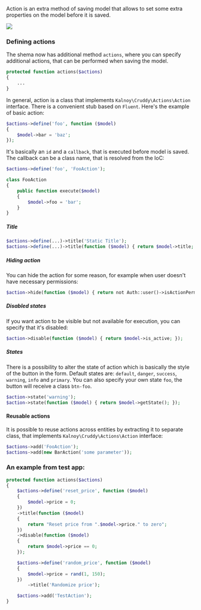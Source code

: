 Action is an extra method of saving model that allows to set some extra properties on the model
before it is saved.

![](https://drive.google.com/uc?id=0B8WgmUNiDzmyRTVEM3NIaFZMYkU)

### Defining actions

The shema now has additional method `actions`, where you can specify additional actions,
that can be performed when saving the model.

```php
protected function actions($actions)
{
    ...
}
```

In general, action is a class that implements `Kalnoy\Cruddy\Actions\Action` interface.
There is a convenient stub based on `Fluent`. Here's the example of basic action:

```php
$actions->define('foo', function ($model)
{
    $model->bar = 'baz';
});
```

It's basically an `id` and a `callback`, that is executed before model is saved. The callback can be a class name, that 
is resolved from the IoC:

```php
$actions->define('foo', 'FooAction');
```

```php
class FooAction
{
    public function execute($model)
    {
        $model->foo = 'bar';
    }
}
```

##### Title

```php
$actions->define(...)->title('Static Title');
$actions->define(...)->title(function ($model) { return $model->title; });
```

##### Hiding action

You can hide the action for some reason, for example when user doesn't have necessary permissions:

```php
$action->hide(function ($model) { return not Auth::user()->isActionPermitted('bar'); });
```

##### Disabled states

If you want action to be visible but not available for execution, you can specify that it's disabled:

```php
$action->disable(function ($model) { return $model->is_active; });
```

##### States

There is a possibility to alter the state of action which is basically the style of the button in the form.
Default states are: `default`, `danger`, `success`, `warning`, `info` and `primary`. You can also specify your own 
state `foo`, the button will receive a class `btn-foo`.

```php
$action->state('warning');
$action->state(function ($model) { return $model->getState(); });
```

#### Reusable actions

It is possible to reuse actions across entities by extracting it to separate class, that implements 
`Kalnoy\Cruddy\Actions\Action` interface:

```php
$actions->add('FooAction');
$actions->add(new BarAction('some parameter'));
```

### An example from test app:

```php
protected function actions($actions)
{
    $actions->define('reset_price', function ($model)
    {
        $model->price = 0;
    })
    ->title(function ($model)
    {
        return "Reset price from ".$model->price." to zero";
    })
    ->disable(function ($model)
    {
        return $model->price == 0;
    });

    $actions->define('random_price', function ($model)
    {
        $model->price = rand(1, 150);
    })
        ->title('Randomize price');

    $actions->add('TestAction');
}
```